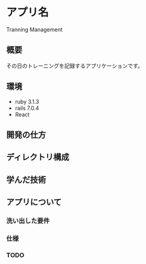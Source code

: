 # アプリ名
Tranning Management

## 概要
その日のトレーニングを記録するアプリケーションです。

## 環境
- ruby 3.1.3
- rails 7.0.4
- React

## 開発の仕方

## ディレクトリ構成

## 学んだ技術

## アプリについて
### 洗い出した要件

### 仕様

### TODO

